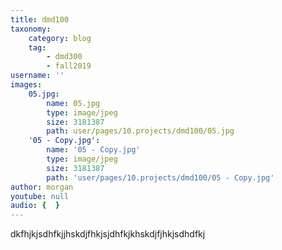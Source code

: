 ```yaml
---
title: dmd100
taxonomy:
    category: blog
    tag:
        - dmd300
        - fall2019
username: ''
images:
    05.jpg:
        name: 05.jpg
        type: image/jpeg
        size: 3181387
        path: user/pages/10.projects/dmd100/05.jpg
    '05 - Copy.jpg':
        name: '05 - Copy.jpg'
        type: image/jpeg
        size: 3181387
        path: 'user/pages/10.projects/dmd100/05 - Copy.jpg'
author: morgan
youtube: null
audio: {  }
---
```


dkfhjkjsdhfkjjhskdjfhkjsjdhfkjkhskdjfjhkjsdhdfkj